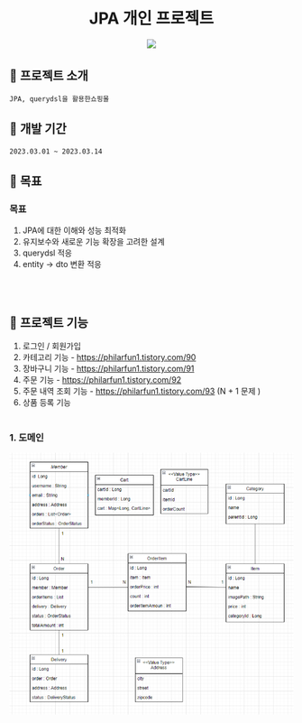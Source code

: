 
<h1 align="center">JPA 개인 프로젝트</h1>

<p align="center">
  <img src="./Readme_assets/메인페이지.jpg">
<p>


## :convenience_store: 프로젝트 소개
```
JPA, querydsl을 활용한쇼핑몰
```


## 📅 개발 기간
```
2023.03.01 ~ 2023.03.14
```

## 🔨 목표

### 목표
1. JPA에 대한 이해와 성능 최적화
2. 유지보수와 새로운 기능 확장을 고려한 설계
3. querydsl 적응
4. entity -> dto 변환 적응

<br><br>

## 🔨 프로젝트 기능
  
  1. 로그인 / 회원가입
2. 카테고리 기능 - https://philarfun1.tistory.com/90
3. 장바구니 기능 - https://philarfun1.tistory.com/91
4. 주문 기능 - https://philarfun1.tistory.com/92
5. 주문 내역 조회 기능 - https://philarfun1.tistory.com/93 (N + 1 문제 )
6. 상품 등록 기능
<br><br>

### 1. 도메인
<p align="center">
  <img src="./readme_assets/domain.PNG">
<p>
<br>




<!--Readme 참고 사이트-->
<!--https://github.com/n0hack/readme-template/blob/main/README.md-->
<!--https://github.com/n0hack/readme-template-->

